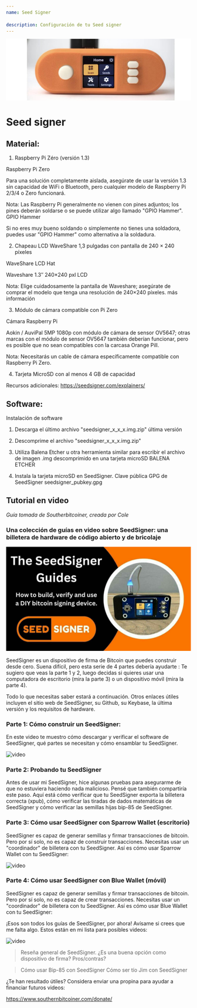 ```yaml
---
name: Seed Signer

description: Configuración de tu Seed signer
---
```


![cover](assets/cover.jpeg)

# Seed signer

## Material:

1. Raspberry Pi Zéro (versión 1.3)

Raspberry Pi Zero

Para una solución completamente aislada, asegúrate de usar la versión 1.3 sin capacidad de WiFi o Bluetooth, pero cualquier modelo de Raspberry Pi 2/3/4 o Zero funcionará.

Nota: Las Raspberry Pi generalmente no vienen con pines adjuntos; los pines deberán soldarse o se puede utilizar algo llamado "GPIO Hammer".
GPIO Hammer

Si no eres muy bueno soldando o simplemente no tienes una soldadora, puedes usar "GPIO Hammer" como alternativa a la soldadura.

2. Chapeau LCD WaveShare 1,3 pulgadas con pantalla de 240 × 240 píxeles

WaveShare LCD Hat

Waveshare 1.3″ 240×240 pxl LCD

Nota: Elige cuidadosamente la pantalla de Waveshare; asegúrate de comprar el modelo que tenga una resolución de 240×240 píxeles.
más información

3. Módulo de cámara compatible con Pi Zero

Cámara Raspberry Pi

Aokin / AuviPal 5MP 1080p con módulo de cámara de sensor OV5647; otras marcas con el módulo de sensor OV5647 también deberían funcionar, pero es posible que no sean compatibles con la carcasa Orange Pill.

Nota: Necesitarás un cable de cámara específicamente compatible con Raspberry Pi Zero.

4. Tarjeta MicroSD con al menos 4 GB de capacidad

Recursos adicionales: https://seedsigner.com/explainers/

## Software:

Instalación de software

1. Descarga el último archivo "seedsigner_x_x_x.img.zip"
   última versión

2. Descomprime el archivo "seedsigner_x_x_x.img.zip"

3. Utiliza Balena Etcher u otra herramienta similar para escribir el archivo de imagen .img descomprimido en una tarjeta microSD
   BALENA ETCHER

4. Instala la tarjeta microSD en SeedSigner.
   Clave pública GPG de SeedSigner
   seedsigner_pubkey.gpg

## Tutorial en video

_Guía tomada de Southerbitcoiner, creada por Cole_

### Una colección de guías en video sobre SeedSigner: una billetera de hardware de código abierto y de bricolaje

![image](assets/1.jpeg)

SeedSigner es un dispositivo de firma de Bitcoin que puedes construir desde cero. Suena difícil, pero esta serie de 4 partes debería ayudarte : Te sugiero que veas la parte 1 y 2, luego decidas si quieres usar una computadora de escritorio (mira la parte 3) o un dispositivo móvil (mira la parte 4).

Todo lo que necesitas saber estará a continuación. Otros enlaces útiles incluyen el sitio web de SeedSigner, su Github, su Keybase, la última versión y los requisitos de hardware.

### Parte 1: Cómo construir un SeedSigner:

En este video te muestro cómo descargar y verificar el software de SeedSigner, qué partes se necesitan y cómo ensamblar tu SeedSigner.

![video](https://youtu.be/mGmNKYOXtxY)

### Parte 2: Probando tu SeedSigner

Antes de usar mi SeedSigner, hice algunas pruebas para asegurarme de que no estuviera haciendo nada malicioso. Pensé que también compartiría este paso. Aquí está cómo verificar que tu SeedSigner exporta la billetera correcta (xpub), cómo verificar las tiradas de dados matemáticas de SeedSigner y cómo verificar las semillas hijas bip-85 de SeedSigner.

### Parte 3: Cómo usar SeedSigner con Sparrow Wallet (escritorio)

SeedSigner es capaz de generar semillas y firmar transacciones de bitcoin. Pero por sí solo, no es capaz de construir transacciones. Necesitas usar un "coordinador" de billetera con tu SeedSigner. Así es cómo usar Sparrow Wallet con tu SeedSigner:

![video](https://youtu.be/IQb8dh-VTOg)

### Parte 4: Cómo usar SeedSigner con Blue Wallet (móvil)

SeedSigner es capaz de generar semillas y firmar transacciones de bitcoin. Pero por sí solo, no es capaz de crear transacciones. Necesitas usar un "coordinador" de billetera con tu SeedSigner. Así es cómo usar Blue Wallet con tu SeedSigner:

¡Esos son todos los guías de SeedSigner, por ahora! Avísame si crees que me falta algo. Estos están en mi lista para posibles videos:

![video](https://youtu.be/x0Ee35Ct0r4)

> Reseña general de SeedSigner. ¿Es una buena opción como dispositivo de firma? Pros/contras?

> Cómo usar Bip-85 con SeedSigner
> Cómo ser tío Jim con SeedSigner

¿Te han resultado útiles? Considera enviar una propina para ayudar a financiar futuros videos:

https://www.southernbitcoiner.com/donate/

